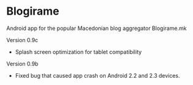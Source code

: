 Blogirame
=========

Android app for the popular Macedonian blog aggregator Blogirame.mk

Version 0.9c
 * Splash screen optimization for tablet compatibility
 
Version 0.9b
 * Fixed bug that caused app crash on Android 2.2 and 2.3 devices.